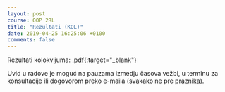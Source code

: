 ```yaml
---
layout: post
course: OOP 2RL
title: "Rezultati (KOL)"
date: 2019-04-25 16:25:06 +0100
comments: false
---
```


Rezultati kolokvijuma: 
[.pdf](https://matfoop.github.io/OOP/pismeni-ispiti/info){:target="_blank"}

Uvid u radove je moguć na pauzama izmedju časova vežbi, u terminu za konsultacije ili dogovorom preko e-maila (svakako ne pre praznika).